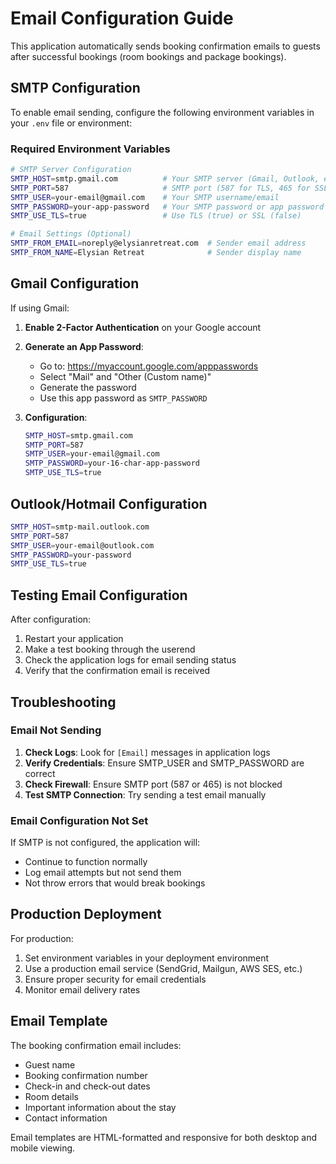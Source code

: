 # Email Configuration Guide

This application automatically sends booking confirmation emails to guests after successful bookings (room bookings and package bookings).

## SMTP Configuration

To enable email sending, configure the following environment variables in your `.env` file or environment:

### Required Environment Variables

```bash
# SMTP Server Configuration
SMTP_HOST=smtp.gmail.com          # Your SMTP server (Gmail, Outlook, etc.)
SMTP_PORT=587                     # SMTP port (587 for TLS, 465 for SSL)
SMTP_USER=your-email@gmail.com    # Your SMTP username/email
SMTP_PASSWORD=your-app-password   # Your SMTP password or app password
SMTP_USE_TLS=true                 # Use TLS (true) or SSL (false)

# Email Settings (Optional)
SMTP_FROM_EMAIL=noreply@elysianretreat.com  # Sender email address
SMTP_FROM_NAME=Elysian Retreat              # Sender display name
```

## Gmail Configuration

If using Gmail:

1. **Enable 2-Factor Authentication** on your Google account
2. **Generate an App Password**:
   - Go to: https://myaccount.google.com/apppasswords
   - Select "Mail" and "Other (Custom name)"
   - Generate the password
   - Use this app password as `SMTP_PASSWORD`

3. **Configuration**:
   ```bash
   SMTP_HOST=smtp.gmail.com
   SMTP_PORT=587
   SMTP_USER=your-email@gmail.com
   SMTP_PASSWORD=your-16-char-app-password
   SMTP_USE_TLS=true
   ```

## Outlook/Hotmail Configuration

```bash
SMTP_HOST=smtp-mail.outlook.com
SMTP_PORT=587
SMTP_USER=your-email@outlook.com
SMTP_PASSWORD=your-password
SMTP_USE_TLS=true
```

## Testing Email Configuration

After configuration:

1. Restart your application
2. Make a test booking through the userend
3. Check the application logs for email sending status
4. Verify that the confirmation email is received

## Troubleshooting

### Email Not Sending

1. **Check Logs**: Look for `[Email]` messages in application logs
2. **Verify Credentials**: Ensure SMTP_USER and SMTP_PASSWORD are correct
3. **Check Firewall**: Ensure SMTP port (587 or 465) is not blocked
4. **Test SMTP Connection**: Try sending a test email manually

### Email Configuration Not Set

If SMTP is not configured, the application will:
- Continue to function normally
- Log email attempts but not send them
- Not throw errors that would break bookings

## Production Deployment

For production:

1. Set environment variables in your deployment environment
2. Use a production email service (SendGrid, Mailgun, AWS SES, etc.)
3. Ensure proper security for email credentials
4. Monitor email delivery rates

## Email Template

The booking confirmation email includes:
- Guest name
- Booking confirmation number
- Check-in and check-out dates
- Room details
- Important information about the stay
- Contact information

Email templates are HTML-formatted and responsive for both desktop and mobile viewing.

